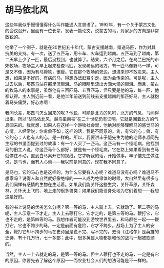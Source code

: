 # 胡马依北风

这些年我似乎慢慢懂得什么叫作能通人言兽语了。1992年，有一个关于蒙古文化的会议召开，里面有一位长辈，发表一篇论文，说蒙古的马，对家乡的方向是非常敏锐的。 

他举了一个例子，就是在20世纪五十年代，蒙古支援越南，赠送马匹，作为对其抗美的支持。有一次，送了五匹马，用卡车、火车运到越南。五匹马到了越南，第二天早上少了一匹，最后没找到，也就算了。结果，六个月之后，在乌兰巴托的市郊牧场，牧场主人早上起来检查马匹，发现老远的地方，有一匹马像野马一样，可是又不像，因为有马蹄铁，很瘦。它在那个牧场的旁边，想进来却不敢进来。主人想，如果是不好的、有病的马，得想办法赶紧引走，因为会传染的。可是呢，主人过去以后，那匹马站在那里流眼泪。马的眼睛里流出大滴大滴的眼泪。而且，蒙古的牧马人的本事是，虽然他有三百匹马、五百匹马，但只要是他的马，每一匹，他都认得。主人到近前一看，是他半年前送到前线去支援越南的那匹好马。主人就抱着马头痛哭，好心疼啊！ 

我问长辈，那匹马怎么回来的呢？他说，可能是北方的风吧，北方的气息，马闻得出来。所以“胡马依北风，越鸟巢南枝”在二十世纪仍有证明。它就是闻着北方的气息回来的。我就想，如果人在这样一个游牧社会里，他绝对能够理解马的感觉马的心情。人经常说，你禽兽不如；这样的话，我是不同意的。禽，有它的心；兽，有它的心；人也有人的心，是一样的。所以，我要讲丰子恺先生为他的老师李叔同先生写的书里面提到过的故事：有一个人买了一匹马。这匹马有一个怪毛病，他找到马的旧主人说，你这匹马什么都好，就是有一个怪毛病，它在路上如果看到有白马就停住不动，直到白马离开它的视线，它才听我的话，开始做事。丰子恺先生做注说，是马也，而有人心焉——我以前是同意的，现在我不同意了。 

是马也，它的马心也是这样的，为什么它要有人心呢？难道马没有心吗？难道马不想家吗？说得人和自然就好像绝缘的——人成为绝缘体的时候，大自然里有很多与我们同样有感情的生物在生活着。如果我们能关怀这些生灵，关怀草原，关怀森林，关怀天上飞的、地上走的很多兽类；如果我们能设身处地为它们着想——我想这是好的。 

有的书上说马的优劣怎么分呢？第一等的马，主人骑上去，它就动了。第二等的马呢，主人示意一下才走。主人上去鞭打它，它才走的，是第三等的马。鞭打它，它也不走的，是第四等的马。我想作者可能没到游牧世界里去，和马群在一起——鞭打它，它也不跨步的马，一定是前面有危险，它才不跨步。战场上为了主人的安全，鞭打它却不跨步的马在史诗里是说不完、写不完的。史诗《江格尔》是英雄的史诗，有十几万行，七十多部；此中，很多英雄人物都是和他的战马一起被歌颂的。 

当然，主人一上去就走的马，是第一等的马。但主人鞭打也不走的马，一定是有它的原因，你要先去了解这个原因——而农业社会人们的想法可能是不一样的。